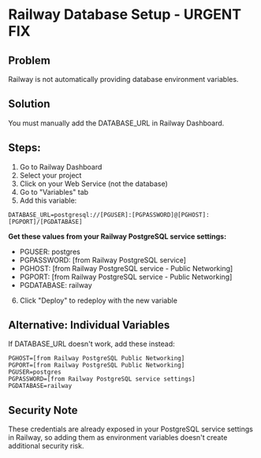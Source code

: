# Railway Database Setup - URGENT FIX

## Problem
Railway is not automatically providing database environment variables.

## Solution
You must manually add the DATABASE_URL in Railway Dashboard.

## Steps:

1. Go to Railway Dashboard
2. Select your project
3. Click on your Web Service (not the database)
4. Go to "Variables" tab
5. Add this variable:

```
DATABASE_URL=postgresql://[PGUSER]:[PGPASSWORD]@[PGHOST]:[PGPORT]/[PGDATABASE]
```

**Get these values from your Railway PostgreSQL service settings:**
- PGUSER: postgres
- PGPASSWORD: [from Railway PostgreSQL service]
- PGHOST: [from Railway PostgreSQL service - Public Networking]
- PGPORT: [from Railway PostgreSQL service - Public Networking] 
- PGDATABASE: railway

6. Click "Deploy" to redeploy with the new variable

## Alternative: Individual Variables
If DATABASE_URL doesn't work, add these instead:

```
PGHOST=[from Railway PostgreSQL Public Networking]
PGPORT=[from Railway PostgreSQL Public Networking] 
PGUSER=postgres
PGPASSWORD=[from Railway PostgreSQL service settings]
PGDATABASE=railway
```

## Security Note
These credentials are already exposed in your PostgreSQL service settings in Railway, so adding them as environment variables doesn't create additional security risk.